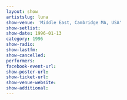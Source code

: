 ```yaml
---
layout: show
artistslug: luna
show-venue: 'Middle East, Cambridge MA, USA'
show-setlist: 
show-date: 1996-01-13
category: 1996
show-radio: 
show-lastfm: 
show-cancelled: 
performers: 
facebook-event-url: 
show-poster-url: 
show-ticket-url: 
show-venue-website: 
show-additional: 
---
```


